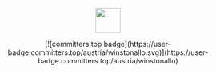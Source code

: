 

<div id="42-projects">
  <p align="center">
    <a href="https://github.com/abied-ch">
      <img src="https://img.shields.io/badge/42 PROJECTS-000?logo=42&logoColor=fff&style=plastic" height="50">
    </a>
  </p>
  <div id="commiters-ranking">
    <p align="center">
      [![committers.top badge](https://user-badge.committers.top/austria/winstonallo.svg)](https://user-badge.committers.top/austria/winstonallo)
    </p>
  </div>
</div>

